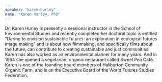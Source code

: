 ```yaml
---
speaker: "karen-hurley"
name: "Karen Hurley, PhD"
---
```


Dr. Karen Hurley is presently a sessional instructor in the School of
Environmental Studies and recently completed her doctoral topic is entitled
“Daring to envision sustainable futures: an exploration in ecological futures
image making” and is about how filmmaking, and specifically films about the
future, can contribute to creating sustainable and just communities. Karen has
also worked as an environmental planner for many years. And in 1994 she opened
a vegetarian, organic restaurant called Sweet Pea Café. Karen is one of the
founding board members of Haliburton Community Organic Farm, and is on the
Executive Board of the World Futures Studies Federation.
